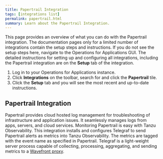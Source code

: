 ```yaml
---
title: Papertrail Integration
tags: [integrations list]
permalink: papertrail.html
summary: Learn about the Papertrail Integration.
---
```


This page provides an overview of what you can do with the Papertrail integration. The documentation pages only for a limited number of integrations contain the setup steps and instructions. If you do not see the setup steps here, navigate to the Operations for Applications GUI. The detailed instructions for setting up and configuring all integrations, including the Papertrail integration are on the **Setup** tab of the integration.

1. Log in to your Operations for Applications instance. 
2. Click **Integrations** on the toolbar, search for and click the **Papertrail** tile. 
3. Click the **Setup** tab and you will see the most recent and up-to-date instructions.

## Papertrail Integration

Papertrail provides cloud hosted log management for troubleshooting of infrastructure and application issues. It seamlessly manages logs from apps, servers, and cloud services. Monitoring Papertrail is easy with Tanzu Observability. This integration installs and configures Telegraf to send Papertrail alerts as metrics into Tanzu Observability. The metrics are tagged with the event name as specified in Papertrail.
Telegraf is a light-weight server process capable of collecting, processing, aggregating, and sending metrics to a [Wavefront proxy](https://docs.wavefront.com/proxies.html).




